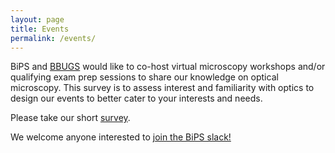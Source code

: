 ```yaml
---
layout: page
title: Events
permalink: /events/
---
```


BiPS and [BBUGS](https://bbugs.gatech.edu/) would like to co-host virtual microscopy workshops and/or qualifying exam prep sessions to share our knowledge on optical microscopy. This survey is to assess interest and familiarity with optics to design our events to better cater to your interests and needs. 

 
Please take our short [survey](https://docs.google.com/forms/d/e/1FAIpQLSfTlYQRCFOhuHpfr9MdH-v1RMtRI5e2gdpm3mkezbyeksj_2Q/viewform?fbclid=IwAR0HR3E2cdGBfG38B-3XvI79dCQ99ZCAp0AUdrfSewvjmhzpudug1qu1Wco).

We welcome anyone interested to [join the BiPS slack!](https://bipstalk.slack.com/archives/C013VCH4524)
